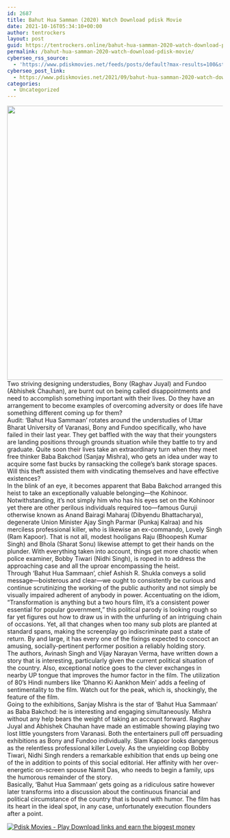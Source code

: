```yaml
---
id: 2687
title: Bahut Hua Samman (2020) Watch Download pdisk Movie
date: 2021-10-16T05:34:10+00:00
author: tentrockers
layout: post
guid: https://tentrockers.online/bahut-hua-samman-2020-watch-download-pdisk-movie/
permalink: /bahut-hua-samman-2020-watch-download-pdisk-movie/
cyberseo_rss_source:
  - 'https://www.pdiskmovies.net/feeds/posts/default?max-results=100&start-index=501'
cyberseo_post_link:
  - https://www.pdiskmovies.net/2021/09/bahut-hua-samman-2020-watch-download.html
categories:
  - Uncategorized
---
```

<div class="separator">
  <a href="https://1.bp.blogspot.com/-hoBfGkvEfBc/YUBBBKsVGNI/AAAAAAAAADw/k9te5YghPgsEPkjjn6cT36d6R2DDZ5CWwCLcBGAsYHQ/s1080/ftf.jpg" imageanchor="1"><img loading="lazy" border="0" data-original-height="1080" data-original-width="1080" height="640" src="https://1.bp.blogspot.com/-hoBfGkvEfBc/YUBBBKsVGNI/AAAAAAAAADw/k9te5YghPgsEPkjjn6cT36d6R2DDZ5CWwCLcBGAsYHQ/w640-h640/ftf.jpg" width="640" /></a>
</div>

<div>
  <span>Two striving designing understudies, Bony (Raghav Juyal) and Fundoo (Abhishek Chauhan), are burnt out on being called disappointments and need to accomplish something important with their lives. Do they have an arrangement to become examples of overcoming adversity or does life have something different coming up for them?&nbsp;</span>
</div>

<div>
  <span>Audit: &#8216;Bahut Hua Sammaan&#8217; rotates around the understudies of Uttar Bharat University of Varanasi, Bony and Fundoo specifically, who have failed in their last year. They get baffled with the way that their youngsters are landing positions through grounds situation while they battle to try and graduate. Quite soon their lives take an extraordinary turn when they meet free thinker Baba Bakchod (Sanjay Mishra), who gets an idea under way to acquire some fast bucks by ransacking the college&#8217;s bank storage spaces. Will this theft assisted them with vindicating themselves and have effective existences?&nbsp;</span>
</div>

<div>
  <span>In the blink of an eye, it becomes apparent that Baba Bakchod arranged this heist to take an exceptionally valuable belonging—the Kohinoor. Notwithstanding, it&#8217;s not simply him who has his eyes set on the Kohinoor yet there are other perilous individuals required too—famous Guruji otherwise known as Anand Bairagi Maharaj (Dibyendu Bhattacharya), degenerate Union Minister Ajay Singh Parmar (Punkaj Kalraa) and his merciless professional killer, who is likewise an ex-commando, Lovely Singh (Ram Kapoor). That is not all, modest hooligans Raju (Bhoopesh Kumar Singh) and Bhola (Sharat Sonu) likewise attempt to get their hands on the plunder. With everything taken into account, things get more chaotic when police examiner, Bobby Tiwari (Nidhi Singh), is roped in to address the approaching case and all the uproar encompassing the heist.&nbsp;</span>
</div>

<div>
  <span>Through &#8216;Bahut Hua Sammaan&#8217;, chief Ashish R. Shukla conveys a solid message—boisterous and clear—we ought to consistently be curious and continue scrutinizing the working of the public authority and not simply be visually impaired adherent of anybody in power. Accentuating on the idiom, &#8220;Transformation is anything but a two hours film, it&#8217;s a consistent power essential for popular government,&#8221; this political parody is looking rough so far yet figures out how to draw us in with the unfurling of an intriguing chain of occasions. Yet, all that changes when too many sub plots are planted at standard spans, making the screenplay go indiscriminate past a state of return. By and large, it has every one of the fixings expected to concoct an amusing, socially-pertinent performer position a reliably holding story.&nbsp;</span>
</div>

<div>
  <span>The authors, Avinash Singh and Vijay Narayan Verma, have written down a story that is interesting, particularly given the current political situation of the country. Also, exceptional notice goes to the clever exchanges in nearby UP tongue that improves the humor factor in the film. The utilization of 80&#8217;s Hindi numbers like &#8216;Dhanno Ki Aankhon Mein&#8217; adds a feeling of sentimentality to the film. Watch out for the peak, which is, shockingly, the feature of the film.&nbsp;</span>
</div>

<div>
  <span>Going to the exhibitions, Sanjay Mishra is the star of &#8216;Bahut Hua Sammaan&#8217; as Baba Bakchod: he is interesting and engaging simultaneously. Mishra without any help bears the weight of taking an account forward. Raghav Juyal and Abhishek Chauhan have made an estimable showing playing two lost little youngsters from Varanasi. Both the entertainers pull off persuading exhibitions as Bony and Fundoo individually. Slam Kapoor looks dangerous as the relentless professional killer Lovely. As the unyielding cop Bobby Tiwari, Nidhi Singh renders a remarkable exhibition that ends up being one of the in addition to points of this social editorial. Her affinity with her over-energetic on-screen spouse Namit Das, who needs to begin a family, ups the humorous remainder of the story.&nbsp;</span>
</div>

<div>
  <span>Basically, &#8216;Bahut Hua Sammaan&#8217; gets going as a ridiculous satire however later transforms into a discussion about the continuous financial and political circumstance of the country that is bound with humor. The film has its heart in the ideal spot, in any case, unfortunately execution flounders after a point.&nbsp;</span>
</div>

[![](https://1.bp.blogspot.com/-KJZYdQTn3nw/YS8VdIdXMyI/AAAAAAAAaw4/BR8dsGkpxw0T8C_4G4ALfMA7cP79KN3kwCLcBGAsYHQ/w400-h58/play_download_buttuons-removebg-preview.png "Pdisk Movies - Play Download links and earn the biggest money")](https://kofilink.com/1/bnYya3VoMDAwZTlv?dn=1)